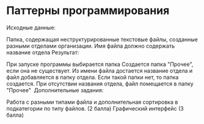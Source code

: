 # Паттерны программирования

Исходные данные:

Папка, содержащая неструктурированные текстовые файлы, созданные разными отделами организации.
Имя файла должно содержать название отдела
Результат:

При запуске программы выбирается папка
Создается папка "Прочее", если она не существует.
Из имени файла достается название отдела и файл добавляется в папку отдела. Если такой папки нет, то папка создается.
При отсутствии названия отдела, файл помещается в папку "Прочее"
﻿﻿
Дополнительные задания:

Работа с разными типами файла и дополнительная сортировка в подкатегории по типу файлов. (2 балла)
Графический интерфейс (3 балла)
